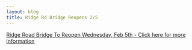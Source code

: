 ```yaml
---
layout: blog
title: Ridge Rd Bridge Reopens 2/5
---
```


[Ridge Road Bridge To Reopen Wednesday, Feb 5th - Click here for more information](https://storage.googleapis.com/static.rutherford-nj.com/borough-clerk/posts/2020-02-04%20Ridge%20Road%20Bridge%20over%20Route%203%20to%20reopen%20on%20Wednesday.pdf)
